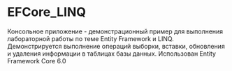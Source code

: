 # EFCore_LINQ
Консольное приложение - демонстрационный пример для выполнения лабораторной работы по теме Entity Framework и LINQ. 
Демонстрируется выполнение операций выборки, вставки, обновления и удаления информации в таблицах базы данных.
Использован Entity Framework Core 6.0
